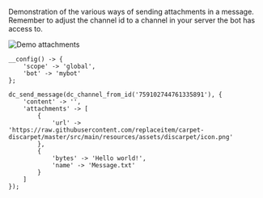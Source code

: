 Demonstration of the various ways of sending attachments in a message.
Remember to adjust the channel id to a channel in your server the bot has access to.

![Demo attachments](/assets/demo_attachments.png)

```sc title="attachments.sc"
__config() -> {
    'scope' -> 'global',
    'bot' -> 'mybot'
};

dc_send_message(dc_channel_from_id('759102744761335891'), {
    'content' -> '',
    'attachments' -> [
        {
            'url' -> 'https://raw.githubusercontent.com/replaceitem/carpet-discarpet/master/src/main/resources/assets/discarpet/icon.png'
        },
        {
            'bytes' -> 'Hello world!',
            'name' -> 'Message.txt'
        }
    ]
});
```